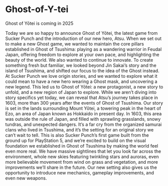 # Ghost-of-Y-tei
Ghost of Yōtei is coming in 2025

Today we are so happy to announce Ghost of Yōtei, the latest game from Sucker Punch and the introduction of our new hero, Atsu.
When we set out to make a new Ghost game, we wanted to maintain the core pillars established in Ghost of Tsushima: playing as a wandering warrior in Feudal Japan, offering freedom to explore at your own pace, and highlighting the beauty of the world. 
We also wanted to continue to innovate. To create something fresh but familiar, we looked beyond Jin Sakai’s story and the island of Tsushima, and shifted our focus to the idea of the Ghost instead. At Sucker Punch we love origin stories, and we wanted to explore what it could mean to have a new hero wearing a Ghost mask, and uncovering a new legend. This led us to Ghost of Yōtei: a new protagonist, a new story to unfold, and a new region of Japan to explore. 
While we aren’t diving into story specifics yet today, we can reveal that Atsu’s journey takes place in 1603, more than 300 years after the events of Ghost of Tsushima. Our story is set in the lands surrounding Mount Yōtei, a towering peak in the heart of Ezo, an area of Japan known as Hokkaido in present day. In 1603, this area was outside the rule of Japan, and filled with sprawling grasslands, snowy tundras, and unexpected dangers. It’s a far cry from the organized samurai clans who lived in Tsushima, and it’s the setting for an original story we can’t wait to tell.
This is also Sucker Punch’s first game built from the ground up for PlayStation 5, and we’re excited to build on the visual foundation we established in Ghost of Tsushima by making the world feel even more real. We have massive sightlines that let you look far across the environment, whole new skies featuring twinkling stars and auroras, even more believable movement from wind on grass and vegetation, and more improvements we’ll share in the future. Our new setting also gives us the opportunity to introduce new mechanics, gameplay improvements, and even new weapons. 

